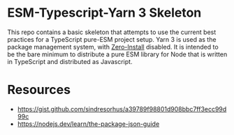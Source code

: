 # ESM-Typescript-Yarn 3 Skeleton

This repo contains a basic skeleton that attempts to use the current best
practices for a TypeScript pure-ESM project setup. Yarn 3 is used as the package
management system, with
[Zero-Install](https://yarnpkg.com/features/zero-installs) disabled. It is
intended to be the bare minimum to distribute a pure ESM library for Node that
is written in TypeScript and distributed as Javascript.

# Resources
- https://gist.github.com/sindresorhus/a39789f98801d908bbc7ff3ecc99d99c
- https://nodejs.dev/learn/the-package-json-guide
